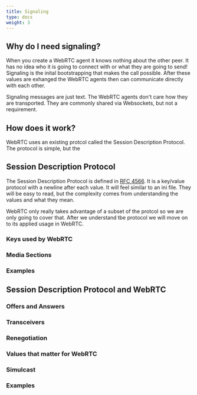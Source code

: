 ```yaml
---
title: Signaling
type: docs
weight: 3
---
```


## Why do I need signaling?
When you create a WebRTC agent it knows nothing about the other peer. It has no idea who it is going to connect with or what they are going to send! Signaling is the inital bootstrapping that makes the call possible. After these values are exhanged the WebRTC agents then can communicate directly with each other.

Signaling messages are just text. The WebRTC agents don't care how they are transported. They are commonly shared via Websockets, but not a requirement.


## How does it work?

WebRTC uses an existing protcol called the Session Description Protocol. The protocol is simple, but the 

## Session Description Protocol
The Session Description Protocol is defined in [RFC 4566](https://tools.ietf.org/html/rfc4566). It is a key/value protocol with a newline after each value. It will feel similar to an ini file. They will be easy to read, but the complexity comes from understanding the values and what they mean.

WebRTC only really takes advantage of a subset of the protcol so we are only going to cover that. After we understand tbe protocol we will move on to its applied usage in WebRTC.

### Keys used by WebRTC
### Media Sections
### Examples

## Session Description Protocol and WebRTC

### Offers and Answers
### Transceivers
### Renegotiation
### Values that matter for WebRTC
### Simulcast
### Examples



